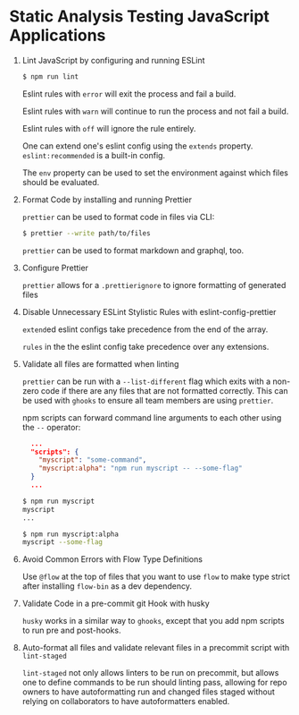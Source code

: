 # Static Analysis Testing JavaScript Applications

1. Lint JavaScript by configuring and running ESLint

   ```bash
   $ npm run lint
   ```

   Eslint rules with `error` will exit the process and fail a build.

   Eslint rules with `warn` will continue to run the process and not fail a
   build.

   Eslint rules with `off` will ignore the rule entirely.

   One can extend one's eslint config using the `extends` property.
   `eslint:recommended` is a built-in config.

   The `env` property can be used to set the environment against which files
   should be evaluated.

2. Format Code by installing and running Prettier

   `prettier` can be used to format code in files via CLI:

   ```bash
   $ prettier --write path/to/files
   ```

   `prettier` can be used to format markdown and graphql, too.

3. Configure Prettier

   `prettier` allows for a `.prettierignore` to ignore formatting of generated
   files

4. Disable Unnecessary ESLint Stylistic Rules with eslint-config-prettier

   `extend`ed eslint configs take precedence from the end of the array.

   `rules` in the the eslint config take precedence over any extensions.

5. Validate all files are formatted when linting

   `prettier` can be run with a `--list-different` flag which exits with a
   non-zero code if there are any files that are not formatted correctly. This
   can be used with `ghooks` to ensure all team members are using `prettier`.

   npm scripts can forward command line arguments to each other using the `--`
   operator:

   ```json
     ...
     "scripts": {
       "myscript": "some-command",
       "myscript:alpha": "npm run myscript -- --some-flag"
     }
     ...
   ```

   ```bash
   $ npm run myscript
   myscript
   ...

   $ npm run myscript:alpha
   myscript --some-flag
   ```

6. Avoid Common Errors with Flow Type Definitions

   Use `@flow` at the top of files that you want to use `flow` to make type
   strict after installing `flow-bin` as a dev dependency.

7. Validate Code in a pre-commit git Hook with husky

   `husky` works in a similar way to `ghooks`, except that you add npm scripts
   to run pre and post-hooks.

8. Auto-format all files and validate relevant files in a precommit script with
   `lint-staged`

   `lint-staged` not only allows linters to be run on precommit, but allows one
   to define commands to be run should linting pass, allowing for repo owners to
   have autoformatting run and changed files staged without relying on
   collaborators to have autoformatters enabled.
